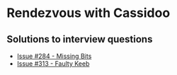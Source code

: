 # Rendezvous with Cassidoo

## Solutions to interview questions

- [Issue #284 - Missing Bits](https://github.com/waleedmumtaz/rendezvous-with-cassidoo/blob/main/Issue%20%23284/missingBits.js)
- [Issue #313 - Faulty Keeb](https://github.com/waleedmumtaz/rendezvous-with-cassidoo/blob/main/Issue%20%23313/faultyKeeb.js)
